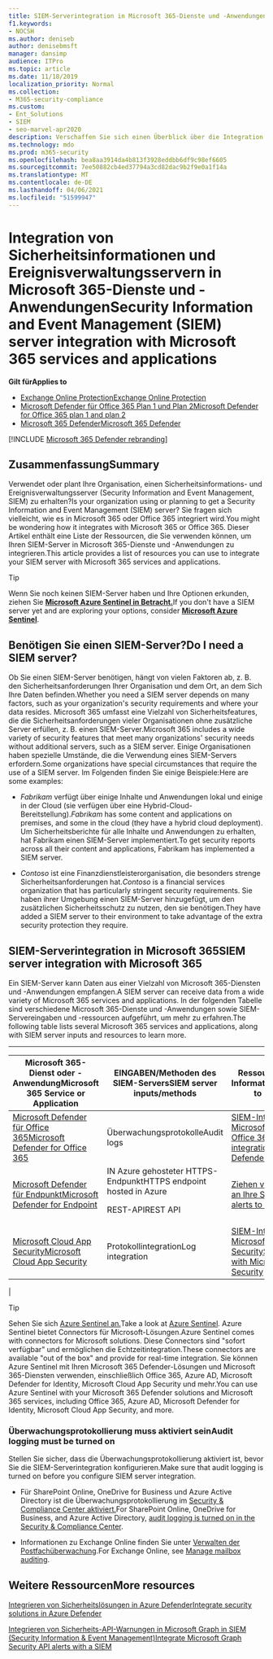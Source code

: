 ```yaml
---
title: SIEM-Serverintegration in Microsoft 365-Dienste und -Anwendungen
f1.keywords:
- NOCSH
ms.author: deniseb
author: denisebmsft
manager: dansimp
audience: ITPro
ms.topic: article
ms.date: 11/18/2019
localization_priority: Normal
ms.collection:
- M365-security-compliance
ms.custom:
- Ent_Solutions
- SIEM
- seo-marvel-apr2020
description: Verschaffen Sie sich einen Überblick über die Integration von SieM-Servern (Security Information and Event Management) in Ihre Microsoft 365-Clouddienste und -Anwendungen.
ms.technology: mdo
ms.prod: m365-security
ms.openlocfilehash: bea8aa3914da4b813f3928eddbb6df9c98ef6605
ms.sourcegitcommit: 7ee50882cb4ed37794a3cd82dac9b2f9e0a1f14a
ms.translationtype: MT
ms.contentlocale: de-DE
ms.lasthandoff: 04/06/2021
ms.locfileid: "51599947"
---
```

# <a name="security-information-and-event-management-siem-server-integration-with-microsoft-365-services-and-applications"></a><span data-ttu-id="7d334-103">Integration von Sicherheitsinformationen und Ereignisverwaltungsservern in Microsoft 365-Dienste und -Anwendungen</span><span class="sxs-lookup"><span data-stu-id="7d334-103">Security Information and Event Management (SIEM) server integration with Microsoft 365 services and applications</span></span>

<span data-ttu-id="7d334-104">**Gilt für**</span><span class="sxs-lookup"><span data-stu-id="7d334-104">**Applies to**</span></span>
- [<span data-ttu-id="7d334-105">Exchange Online Protection</span><span class="sxs-lookup"><span data-stu-id="7d334-105">Exchange Online Protection</span></span>](exchange-online-protection-overview.md)
- [<span data-ttu-id="7d334-106">Microsoft Defender für Office 365 Plan 1 und Plan 2</span><span class="sxs-lookup"><span data-stu-id="7d334-106">Microsoft Defender for Office 365 plan 1 and plan 2</span></span>](defender-for-office-365.md)
- [<span data-ttu-id="7d334-107">Microsoft 365 Defender</span><span class="sxs-lookup"><span data-stu-id="7d334-107">Microsoft 365 Defender</span></span>](../defender/microsoft-365-defender.md)

[!INCLUDE [Microsoft 365 Defender rebranding](../includes/microsoft-defender-for-office.md)]

## <a name="summary"></a><span data-ttu-id="7d334-108">Zusammenfassung</span><span class="sxs-lookup"><span data-stu-id="7d334-108">Summary</span></span>

<span data-ttu-id="7d334-109">Verwendet oder plant Ihre Organisation, einen Sicherheitsinformations- und Ereignisverwaltungsserver (Security Information and Event Management, SIEM) zu erhalten?</span><span class="sxs-lookup"><span data-stu-id="7d334-109">Is your organization using or planning to get a Security Information and Event Management (SIEM) server?</span></span> <span data-ttu-id="7d334-110">Sie fragen sich vielleicht, wie es in Microsoft 365 oder Office 365 integriert wird.</span><span class="sxs-lookup"><span data-stu-id="7d334-110">You might be wondering how it integrates with Microsoft 365 or Office 365.</span></span> <span data-ttu-id="7d334-111">Dieser Artikel enthält eine Liste der Ressourcen, die Sie verwenden können, um Ihren SIEM-Server in Microsoft 365-Dienste und -Anwendungen zu integrieren.</span><span class="sxs-lookup"><span data-stu-id="7d334-111">This article provides a list of resources you can use to integrate your SIEM server with Microsoft 365 services and applications.</span></span>

> [!TIP]
> <span data-ttu-id="7d334-112">Wenn Sie noch keinen SIEM-Server haben und Ihre Optionen erkunden, ziehen Sie **[Microsoft Azure Sentinel in Betracht.](/azure/sentinel/overview)**</span><span class="sxs-lookup"><span data-stu-id="7d334-112">If you don't have a SIEM server yet and are exploring your options, consider **[Microsoft Azure Sentinel](/azure/sentinel/overview)**.</span></span>

## <a name="do-i-need-a-siem-server"></a><span data-ttu-id="7d334-113">Benötigen Sie einen SIEM-Server?</span><span class="sxs-lookup"><span data-stu-id="7d334-113">Do I need a SIEM server?</span></span>

<span data-ttu-id="7d334-114">Ob Sie einen SIEM-Server benötigen, hängt von vielen Faktoren ab, z. B. den Sicherheitsanforderungen Ihrer Organisation und dem Ort, an dem Sich Ihre Daten befinden.</span><span class="sxs-lookup"><span data-stu-id="7d334-114">Whether you need a SIEM server depends on many factors, such as your organization's security requirements and where your data resides.</span></span> <span data-ttu-id="7d334-115">Microsoft 365 umfasst eine Vielzahl von Sicherheitsfeatures, die die Sicherheitsanforderungen vieler Organisationen ohne zusätzliche Server erfüllen, z. B. einen SIEM-Server.</span><span class="sxs-lookup"><span data-stu-id="7d334-115">Microsoft 365 includes a wide variety of security features that meet many organizations' security needs without additional servers, such as a SIEM server.</span></span> <span data-ttu-id="7d334-116">Einige Organisationen haben spezielle Umstände, die die Verwendung eines SIEM-Servers erfordern.</span><span class="sxs-lookup"><span data-stu-id="7d334-116">Some organizations have special circumstances that require the use of a SIEM server.</span></span> <span data-ttu-id="7d334-117">Im Folgenden finden Sie einige Beispiele:</span><span class="sxs-lookup"><span data-stu-id="7d334-117">Here are some examples:</span></span>

- <span data-ttu-id="7d334-118">*Fabrikam* verfügt über einige Inhalte und Anwendungen lokal und einige in der Cloud (sie verfügen über eine Hybrid-Cloud-Bereitstellung).</span><span class="sxs-lookup"><span data-stu-id="7d334-118">*Fabrikam* has some content and applications on premises, and some in the cloud (they have a hybrid cloud deployment).</span></span> <span data-ttu-id="7d334-119">Um Sicherheitsberichte für alle Inhalte und Anwendungen zu erhalten, hat Fabrikam einen SIEM-Server implementiert.</span><span class="sxs-lookup"><span data-stu-id="7d334-119">To get security reports across all their content and applications, Fabrikam has implemented a SIEM server.</span></span>

- <span data-ttu-id="7d334-120">*Contoso* ist eine Finanzdienstleisterorganisation, die besonders strenge Sicherheitsanforderungen hat.</span><span class="sxs-lookup"><span data-stu-id="7d334-120">*Contoso* is a financial services organization that has particularly stringent security requirements.</span></span> <span data-ttu-id="7d334-121">Sie haben ihrer Umgebung einen SIEM-Server hinzugefügt, um den zusätzlichen Sicherheitsschutz zu nutzen, den sie benötigen.</span><span class="sxs-lookup"><span data-stu-id="7d334-121">They have added a SIEM server to their environment to take advantage of the extra security protection they require.</span></span>

## <a name="siem-server-integration-with-microsoft-365"></a><span data-ttu-id="7d334-122">SIEM-Serverintegration in Microsoft 365</span><span class="sxs-lookup"><span data-stu-id="7d334-122">SIEM server integration with Microsoft 365</span></span>

<span data-ttu-id="7d334-123">Ein SIEM-Server kann Daten aus einer Vielzahl von Microsoft 365-Diensten und -Anwendungen empfangen.</span><span class="sxs-lookup"><span data-stu-id="7d334-123">A SIEM server can receive data from a wide variety of Microsoft 365 services and applications.</span></span> <span data-ttu-id="7d334-124">In der folgenden Tabelle sind verschiedene Microsoft 365-Dienste und -Anwendungen sowie SIEM-Servereingaben und -ressourcen aufgeführt, um mehr zu erfahren.</span><span class="sxs-lookup"><span data-stu-id="7d334-124">The following table lists several Microsoft 365 services and applications, along with SIEM server inputs and resources to learn more.</span></span>

****

|<span data-ttu-id="7d334-125">Microsoft 365-Dienst oder -Anwendung</span><span class="sxs-lookup"><span data-stu-id="7d334-125">Microsoft 365 Service or Application</span></span>|<span data-ttu-id="7d334-126">EINGABEN/Methoden des SIEM-Servers</span><span class="sxs-lookup"><span data-stu-id="7d334-126">SIEM server inputs/methods</span></span>|<span data-ttu-id="7d334-127">Ressourcen mit mehr Informationen</span><span class="sxs-lookup"><span data-stu-id="7d334-127">Resources to learn more</span></span>|
|---|---|---|
|[<span data-ttu-id="7d334-128">Microsoft Defender für Office 365</span><span class="sxs-lookup"><span data-stu-id="7d334-128">Microsoft Defender for Office 365</span></span>](defender-for-office-365.md)|<span data-ttu-id="7d334-129">Überwachungsprotokolle</span><span class="sxs-lookup"><span data-stu-id="7d334-129">Audit logs</span></span>|[<span data-ttu-id="7d334-130">SIEM-Integration in Microsoft Defender für Office 365</span><span class="sxs-lookup"><span data-stu-id="7d334-130">SIEM integration with Microsoft Defender for Office 365</span></span>](siem-integration-with-office-365-ti.md)|
|[<span data-ttu-id="7d334-131">Microsoft Defender für Endpunkt</span><span class="sxs-lookup"><span data-stu-id="7d334-131">Microsoft Defender for Endpoint</span></span>](/windows/security/threat-protection/)|<span data-ttu-id="7d334-132">IN Azure gehosteter HTTPS-Endpunkt</span><span class="sxs-lookup"><span data-stu-id="7d334-132">HTTPS endpoint hosted in Azure</span></span> <p> <span data-ttu-id="7d334-133">REST-API</span><span class="sxs-lookup"><span data-stu-id="7d334-133">REST API</span></span>|[<span data-ttu-id="7d334-134">Ziehen von Warnungen an Ihre SIEM-Tools</span><span class="sxs-lookup"><span data-stu-id="7d334-134">Pull alerts to your SIEM tools</span></span>](../defender-endpoint/configure-siem.md)|
|[<span data-ttu-id="7d334-135">Microsoft Cloud App Security</span><span class="sxs-lookup"><span data-stu-id="7d334-135">Microsoft Cloud App Security</span></span>](/cloud-app-security/what-is-cloud-app-security)|<span data-ttu-id="7d334-136">Protokollintegration</span><span class="sxs-lookup"><span data-stu-id="7d334-136">Log integration</span></span>|[<span data-ttu-id="7d334-137">SIEM-Integration in Microsoft Cloud App Security</span><span class="sxs-lookup"><span data-stu-id="7d334-137">SIEM integration with Microsoft Cloud App Security</span></span>](/cloud-app-security/siem)|
|

> [!TIP]
> <span data-ttu-id="7d334-138">Sehen Sie sich [Azure Sentinel an.](/azure/sentinel/overview)</span><span class="sxs-lookup"><span data-stu-id="7d334-138">Take a look at [Azure Sentinel](/azure/sentinel/overview).</span></span> <span data-ttu-id="7d334-139">Azure Sentinel bietet Connectors für Microsoft-Lösungen.</span><span class="sxs-lookup"><span data-stu-id="7d334-139">Azure Sentinel comes with connectors for Microsoft solutions.</span></span> <span data-ttu-id="7d334-140">Diese Connectors sind "sofort verfügbar" und ermöglichen die Echtzeitintegration.</span><span class="sxs-lookup"><span data-stu-id="7d334-140">These connectors are available "out of the box" and provide for real-time integration.</span></span> <span data-ttu-id="7d334-141">Sie können Azure Sentinel mit Ihren Microsoft 365 Defender-Lösungen und Microsoft 365-Diensten verwenden, einschließlich Office 365, Azure AD, Microsoft Defender for Identity, Microsoft Cloud App Security und mehr.</span><span class="sxs-lookup"><span data-stu-id="7d334-141">You can use Azure Sentinel with your Microsoft 365 Defender solutions and Microsoft 365 services, including Office 365, Azure AD, Microsoft Defender for Identity, Microsoft Cloud App Security, and more.</span></span>

### <a name="audit-logging-must-be-turned-on"></a><span data-ttu-id="7d334-142">Überwachungsprotokollierung muss aktiviert sein</span><span class="sxs-lookup"><span data-stu-id="7d334-142">Audit logging must be turned on</span></span>

<span data-ttu-id="7d334-143">Stellen Sie sicher, dass die Überwachungsprotokollierung aktiviert ist, bevor Sie die SIEM-Serverintegration konfigurieren.</span><span class="sxs-lookup"><span data-stu-id="7d334-143">Make sure that audit logging is turned on before you configure SIEM server integration.</span></span>

- <span data-ttu-id="7d334-144">Für SharePoint Online, OneDrive for Business und Azure Active Directory ist die Überwachungsprotokollierung im [Security & Compliance Center aktiviert.](../../compliance/turn-audit-log-search-on-or-off.md)</span><span class="sxs-lookup"><span data-stu-id="7d334-144">For SharePoint Online, OneDrive for Business, and Azure Active Directory, [audit logging is turned on in the Security & Compliance Center](../../compliance/turn-audit-log-search-on-or-off.md).</span></span>

- <span data-ttu-id="7d334-145">Informationen zu Exchange Online finden Sie unter [Verwalten der Postfachüberwachung](../../compliance/enable-mailbox-auditing.md).</span><span class="sxs-lookup"><span data-stu-id="7d334-145">For Exchange Online, see [Manage mailbox auditing](../../compliance/enable-mailbox-auditing.md).</span></span>

## <a name="more-resources"></a><span data-ttu-id="7d334-146">Weitere Ressourcen</span><span class="sxs-lookup"><span data-stu-id="7d334-146">More resources</span></span>

[<span data-ttu-id="7d334-147">Integrieren von Sicherheitslösungen in Azure Defender</span><span class="sxs-lookup"><span data-stu-id="7d334-147">Integrate security solutions in Azure Defender</span></span>](/azure/security-center/security-center-partner-integration#exporting-data-to-a-siem)

[<span data-ttu-id="7d334-148">Integrieren von Sicherheits-API-Warnungen in Microsoft Graph in SIEM (Security Information &amp; Event Management)</span><span class="sxs-lookup"><span data-stu-id="7d334-148">Integrate Microsoft Graph Security API alerts with a SIEM</span></span>](/graph/security-integration)